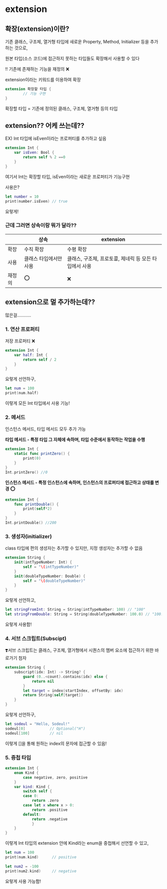 # extension

## 확장(extension)이란?

기존 클래스, 구조체, 열거형 타입에 새로운 Property, Method, Initializer 등을 추가하는 것으로,

원본 타입(소스 코드)에 접근하지 못하는 타입들도 확장해서 사용할 수 있다

‼️ 기존에 존재하는 기능을 재정의 ❌

extension이라는 키워드를 이용하여 확장

```swift
extension 확장할 타입 {
		// 기능 구현
}
```

확장할 타입 = 기존에 정의된 클래스, 구조체, 열거형 등의 타입

## extension?? 어케 쓰는데??

EX) Int 타입에 isEven이라는 프로퍼티를 추가하고 싶음

```swift
extension Int {
	var isEven: Bool {
		return self % 2 ==0
	}
}
```

여기서 Int는 확장할 타입, isEven이라는 새로운 프로퍼티가 기능구현

사용은?

```swift
let number = 10
print(number.isEven) // true
```

요렇게!

### 근데 그러면 상속이랑 뭐가 달라??

|  | 상속 | extension |
| --- | --- | --- |
| 확장 | 수직 확장 | 수평 확장 |
| 사용 | 클래스 타입에서만 사용 | 클래스, 구조체, 프로토콜, 제네릭 등 모든 타입에서 사용 |
| 재정의 | ⭕️ | ❌ |

## extension으로 멀 추가하는데??

많은걸………..

### 1. 연산 프로퍼티

저장 프로퍼티 ❌

```swift
extension Int {
	var half: Int {
		return self / 2
	}
}
```

요렇게 선언하구,

```swift
let num = 100
print(num.half)
```

이렇게 모든 Int 타입에서 사용 기능!

### 2. 메서드

인스턴스 메서드, 타입 메서드 모두 추가 가능

**타입 메서드 - 특정 타입 그 자체에 속하며, 타입 수준에서 동작하는 작업을 수행**

```swift
extension Int {
	static func printZero() {
		print(0)
	}
}
Int.printZero() //0
```

**인스턴스 메서드 - 특정 인스턴스에 속하며, 인스턴스의 프로퍼티에 접근하고 상태를 변경 ⭕️**

```swift
extension Int {
	func printDouble() {
		print(self*2)
	}
}
Int.printDouble() //200
```

### 3. 생성자(initializer)

class 타입에 편의 생성자는 추가할 수 있지만, 지정 생성자는 추가할 수 없음

```swift
extension String {
	init(intTypeNumber: Int) {
		self = "\(intTypeNumber)"
	}
	init(doubleTypeNumber: Double) {
		self = "\(doubleTypeNumber)"
	}
}
```

요렇게 선언하고,

```swift
let stringFromInt: String = String(intTypeNumber: 100) // "100"
let stringFromDouble: String = String(doubleTypeNumber: 100.0) // "100.0"
```

요렇게 사용함!

### 4. 서브 스크립트(Subscipt)

❣️서브 스크립트는 클래스, 구조체, 열거형에서 시퀀스의 멤버 요소에 접근하기 위한 바로가기 첨자

```swift
extension String {
    subscript(idx: Int) -> String? {
        guard (0..<count).contains(idx) else {
            return nil
        }
        let target = index(startIndex, offsetBy: idx)
        return String(self[target])
    }
}
```

요렇게 선언하구,

```swift
let sodeul = "Hello, Sodeul!"
sodeul[0]           // Optional("H")
sodeul[100]         // nil
```

이렇게 []을 통해 원하는 index의 문자에 접근할 수 있음!

### 5. 중첩 타입

```swift
extension Int {
    enum Kind {
        case negative, zero, positive
    }
    var kind: Kind {
        switch self {
        case 0:
            return .zero
        case let x where x > 0:
            return .positive
        default:
            return .negative
            }
    }
}
```

이렇게 Int 타입의 extension 안에 Kind라는 enum을 중첩해서 선언할 수 있고,

```swift
let num = 100
print(num.kind)      // positive
 
let num2 = -100
print(num2.kind)     // negative
```

요렇게 사용 가능함!